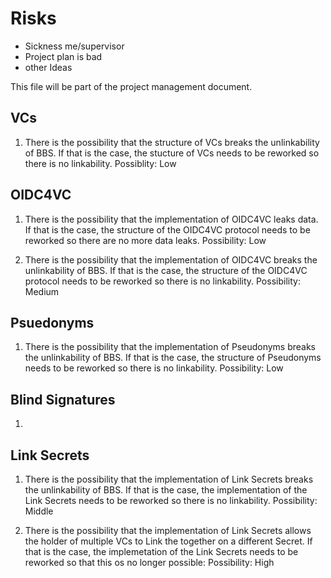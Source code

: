# Risks

* Sickness me/supervisor
* Project plan is bad
* other Ideas


This file will be part of the project management document.

## VCs

1. There is the possibility that the structure of VCs breaks the unlinkability of BBS. If that is the case, the stucture of VCs needs to be reworked so there is no linkability. Possiblity: Low

## OIDC4VC

1. There is the possibility that the implementation of OIDC4VC leaks data. If that is the case, the structure of the OIDC4VC protocol needs to be reworked so there are no more data leaks. Possibility: Low

2. There is the possibility that the implementation of OIDC4VC breaks the unlinkability of BBS. If that is the case, the structure of the OIDC4VC protocol needs to be reworked so there is no linkability. Possibility: Medium

## Psuedonyms

1. There is the possibility that the implementation of Pseudonyms breaks the unlinkability of BBS. If that is the case, the structure of Pseudonyms needs to be reworked so there is no linkability. Possibility: Low

## Blind Signatures

1. 

## Link Secrets

1. There is the possibility that the implementation of Link Secrets breaks the unlinkability of BBS. If that is the case, the implementation of the Link Secrets needs to be reworked so there is no linkability. Possibility: Middle

2. There is the possibility that the implementation of Link Secrets allows the holder of multiple VCs to Link the together on a different Secret. If that is the case, the implemetation of the Link Secrets needs to be reworked so that this os no longer possible: Possibility: High